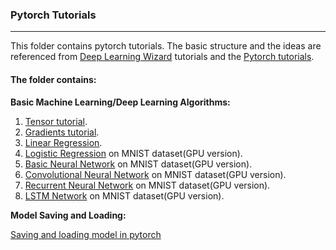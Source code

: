 ### Pytorch Tutorials
-------
This folder contains pytorch tutorials. The basic structure and the ideas are referenced from [Deep Learning Wizard](https://www.deeplearningwizard.com/) tutorials and the [Pytorch tutorials](https://pytorch.org/tutorials/).

#### The folder contains:
**Basic Machine Learning/Deep Learning Algorithms:**
1. [Tensor tutorial](1_matrices.ipynb).
2. [Gradients tutorial](2_gradients.ipynb).
3. [Linear Regression](3_linear_regression.py).
4. [Logistic Regression](4_logistic_regression_gpu.py) on MNIST dataset(GPU version).
5. [Basic Neural Network](5_multilayer_perceptron_gpu.py) on MNIST dataset(GPU version).
6. [Convolutional Neural Network](6_CNN_gpu.py) on MNIST dataset(GPU version).
7. [Recurrent Neural Network](7_RNN_gpu.py) on MNIST dataset(GPU version).
8. [LSTM Network](8_LSTM_gpu.py) on MNIST dataset(GPU version).


**Model Saving and Loading:**

[Saving and loading model in pytorch](model_loading.py)
